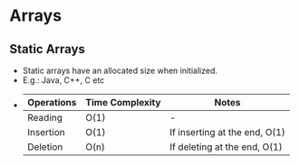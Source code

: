 # Arrays

## Static Arrays
- Static arrays have an allocated size when initialized.
- E.g.: Java, C++, C etc
- |Operations	|Time Complexity|Notes|
  |-------------|---------------|-----------|
  |Reading		|	O(1)		|\-|
  |Insertion	|	O(1)		|If inserting at the end, O(1)|
  |Deletion		|	O(n)		|If deleting at the end, O(1)|
